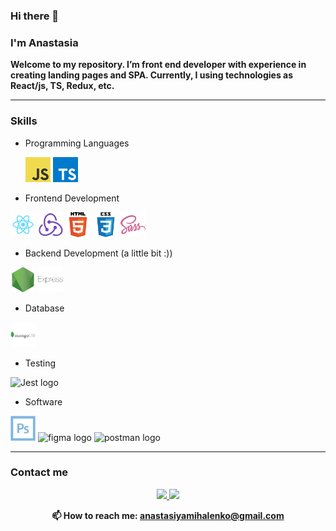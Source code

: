 ### Hi there 👋

### I'm Anastasia

<b>
Welcome to my repository. I’m front end developer with experience in creating landing pages and SPA. Currently, I using technologies as React/js, TS, Redux, etc.
 </b>
<hr>

### Skills
- Programming Languages
  <div> <img src="https://raw.githubusercontent.com/github/explore/80688e429a7d4ef2fca1e82350fe8e3517d3494d/topics/javascript/javascript.png" alt="js" width="40" title="JavaScript">
  <img src="https://raw.githubusercontent.com/github/explore/80688e429a7d4ef2fca1e82350fe8e3517d3494d/topics/typescript/typescript.png" alt="ts logo" width="40" title="typeScript"> </div>

- Frontend Development
<div> <img src="https://raw.githubusercontent.com/github/explore/80688e429a7d4ef2fca1e82350fe8e3517d3494d/topics/react/react.png" alt="react logo" width="40" title="React"> 
 <img src="https://raw.githubusercontent.com/github/explore/80688e429a7d4ef2fca1e82350fe8e3517d3494d/topics/redux/redux.png" alt="redux logo" width="40" title="Redux">
 <img src="https://raw.githubusercontent.com/github/explore/80688e429a7d4ef2fca1e82350fe8e3517d3494d/topics/html/html.png" alt="html logo" width="40" title="HTML"> 
 <img src="https://raw.githubusercontent.com/github/explore/80688e429a7d4ef2fca1e82350fe8e3517d3494d/topics/css/css.png" alt="css logo" width="40" title="Css"> 
 <img src="https://raw.githubusercontent.com/github/explore/80688e429a7d4ef2fca1e82350fe8e3517d3494d/topics/sass/sass.png" alt="sass logo" width="40" title="Sass"> </div>
 
- Backend Development (a little bit :))
<div> <img src="https://raw.githubusercontent.com/github/explore/80688e429a7d4ef2fca1e82350fe8e3517d3494d/topics/nodejs/nodejs.png" alt="nodejs logo" width="40" title="Nodejs"> 
 <img src="https://raw.githubusercontent.com/github/explore/80688e429a7d4ef2fca1e82350fe8e3517d3494d/topics/express/express.png" alt="express logo" width="40" title="Express"> </div>

- Database
<div> <img src="https://raw.githubusercontent.com/github/explore/80688e429a7d4ef2fca1e82350fe8e3517d3494d/topics/mongodb/mongodb.png" alt="mongodb logo" width="40" title="Mongodb"> </div>

- Testing
<div> <img src="https://img.icons8.com/external-tal-revivo-shadow-tal-revivo/40/external-jest-can-collect-code-coverage-information-from-entire-projects-logo-shadow-tal-revivo.png" alt="Jest logo" width="40" title="Jest"> </div>

- Software
<div> <img src="https://raw.githubusercontent.com/devicons/devicon/master/icons/photoshop/photoshop-line.svg" alt="photoshop logo" width="40" title="Photoshop"> 
 <img src="https://www.vectorlogo.zone/logos/figma/figma-icon.svg" alt="figma logo" width="40" title="Figma"> 
 <img src=" https://www.vectorlogo.zone/logos/getpostman/getpostman-icon.svg" alt="postman logo" width="40" title="Postman"> </div>

<hr>

### Contact me
<p align='center'>
   <a href="https://www.linkedin.com/in/nast-mikh/">
       <img src="https://img.shields.io/badge/linkedin-%230077B5.svg?&style=for-the-badge&logo=linkedin&logoColor=white"/>
   </a>
   <a href="https://t.me/iamnast">
       <img src="https://img.shields.io/badge/Telegram-2CA5E0?style=for-the-badge&logo=telegram&logoColor=white"/>
   </a>
<p align='center'>
  <b>  📫 How to reach me: <a href='anastasiyamihalenko@gmail.com'>anastasiyamihalenko@gmail.com</a> </b>
</p>
